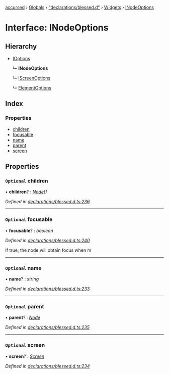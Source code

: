 [accursed](../README.md) › [Globals](../globals.md) › ["declarations/blessed.d"](../modules/_declarations_blessed_d_.md) › [Widgets](../modules/_declarations_blessed_d_.widgets.md) › [INodeOptions](_declarations_blessed_d_.widgets.inodeoptions.md)

# Interface: INodeOptions

## Hierarchy

* [IOptions](_declarations_blessed_d_.widgets.ioptions.md)

  ↳ **INodeOptions**

  ↳ [IScreenOptions](_declarations_blessed_d_.widgets.iscreenoptions.md)

  ↳ [ElementOptions](_declarations_blessed_d_.widgets.elementoptions.md)

## Index

### Properties

* [children](_declarations_blessed_d_.widgets.inodeoptions.md#optional-children)
* [focusable](_declarations_blessed_d_.widgets.inodeoptions.md#optional-focusable)
* [name](_declarations_blessed_d_.widgets.inodeoptions.md#optional-name)
* [parent](_declarations_blessed_d_.widgets.inodeoptions.md#optional-parent)
* [screen](_declarations_blessed_d_.widgets.inodeoptions.md#optional-screen)

## Properties

### `Optional` children

• **children**? : *[Node](../classes/_declarations_blessed_d_.widgets.node.md)[]*

*Defined in [declarations/blessed.d.ts:236](https://github.com/cancerberoSgx/accursed/blob/468bf3c/src/declarations/blessed.d.ts#L236)*

___

### `Optional` focusable

• **focusable**? : *boolean*

*Defined in [declarations/blessed.d.ts:240](https://github.com/cancerberoSgx/accursed/blob/468bf3c/src/declarations/blessed.d.ts#L240)*

If true, the node will obtain focus when m

___

### `Optional` name

• **name**? : *string*

*Defined in [declarations/blessed.d.ts:233](https://github.com/cancerberoSgx/accursed/blob/468bf3c/src/declarations/blessed.d.ts#L233)*

___

### `Optional` parent

• **parent**? : *[Node](../classes/_declarations_blessed_d_.widgets.node.md)*

*Defined in [declarations/blessed.d.ts:235](https://github.com/cancerberoSgx/accursed/blob/468bf3c/src/declarations/blessed.d.ts#L235)*

___

### `Optional` screen

• **screen**? : *[Screen](../classes/_declarations_blessed_d_.widgets.screen.md)*

*Defined in [declarations/blessed.d.ts:234](https://github.com/cancerberoSgx/accursed/blob/468bf3c/src/declarations/blessed.d.ts#L234)*
